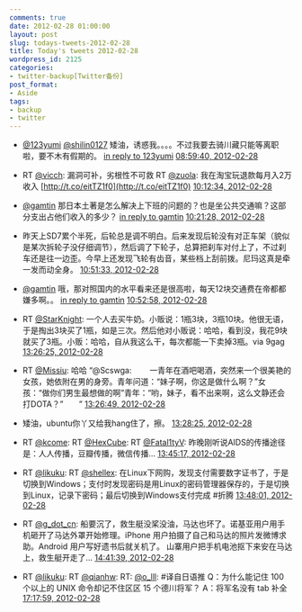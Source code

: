 ```yaml
---
comments: true
date: 2012-02-28 01:00:00
layout: post
slug: todays-tweets-2012-02-28
title: Today's tweets 2012-02-28
wordpress_id: 2125
categories:
- twitter-backup[Twitter备份]
post_format:
- Aside
tags:
- backup
- twitter
---
```





  * [@123yumi](http://twitter.com/123yumi) [@shilin0127](http://twitter.com/shilin0127) 矮油，诱惑我。。。。不过我要去骑川藏只能等离职啦，要不木有假期的。 [in reply to 123yumi](http://twitter.com/123yumi/statuses/174157944915628032) [08:59:40, 2012-02-28](http://twitter.com/gfrog/statuses/174297683966705664)





  * RT [@vicch](http://twitter.com/vicch): 漏洞可补，劣根性不可救 RT [@zuola](http://twitter.com/zuola): 我在淘宝玩退款每月入2万收入 [http://t.co/eitTZ1f0](http://t.co/eitTZ1f0) [10:12:34, 2012-02-28](http://twitter.com/gfrog/statuses/174316028627652610)





  * [@gamtin](http://twitter.com/gamtin) 那日本土著是怎么解决上下班的问题的？也是坐公共交通嘛？这部分支出占他们收入的多少？ [in reply to gamtin](http://twitter.com/gamtin/statuses/174316440667697152) [10:21:28, 2012-02-28](http://twitter.com/gfrog/statuses/174318267639398400)





  * 昨天上SD7累个半死，后轮总是调不明白。后来发现后轮没有对正车架（貌似是某次拆轮子没仔细调节），然后调了下轮子，总算把刹车对付上了，不过刹车还是往一边歪。今早上还发现飞轮有齿音，某些档上刮前拨。尼玛这真是牵一发而动全身。 [10:51:33, 2012-02-28](http://twitter.com/gfrog/statuses/174325839129878528)





  * [@gamtin](http://twitter.com/gamtin) 哦，那对照国内的水平看来还是很高啦，每天12块交通费在帝都都嫌多啊。。 [in reply to gamtin](http://twitter.com/gamtin/statuses/174322611982057472) [10:52:58, 2012-02-28](http://twitter.com/gfrog/statuses/174326196836896768)





  * RT [@StarKnight](http://twitter.com/StarKnight): 一个人去买牛奶。小贩说：1瓶3块，3瓶10块。他很无语，于是掏出3块买了1瓶，如是三次。然后他对小贩说：哈哈，看到没，我花9块就买了3瓶。小贩：哈哈，自从我这么干，每次都能一下卖掉3瓶。via 9gag [13:26:25, 2012-02-28](http://twitter.com/gfrog/statuses/174364811805728768)





  * RT [@Missiu](http://twitter.com/Missiu): 哈哈 “@Scswga: 　　一青年在酒吧喝酒，突然来一个很美艳的女孩，她依附在男的身旁。青年问道：“妹子啊，你这是做什么啊？”女孩：“做你们男生最想做的啊”青年：“哟，妹子，看不出来啊，这么文静还会打DOTA？”　　” [13:26:49, 2012-02-28](http://twitter.com/gfrog/statuses/174364915086270464)





  * 矮油，ubuntu你丫又给我hang住了，擦。 [13:28:25, 2012-02-28](http://twitter.com/gfrog/statuses/174365316116254720)





  * RT [@kcome](http://twitter.com/kcome): RT [@HexCube](http://twitter.com/HexCube): RT [@Fatal1tyV](http://twitter.com/Fatal1tyV): 昨晚刚听说AIDS的传播途径是：人人传播，豆瓣传播，微信传播… [13:45:17, 2012-02-28](http://twitter.com/gfrog/statuses/174369562039562240)





  * RT [@likuku](http://twitter.com/likuku): RT [@shellex](http://twitter.com/shellex): 在Linux下网购，发现支付需要数字证书了，于是切换到Windows；支付时发现密码是用Linux的密码管理器保存的，于是切换到Linux，记录下密码；最后切换到Windows支付完成 #折腾 [13:48:01, 2012-02-28](http://twitter.com/gfrog/statuses/174370246243778560)





  * RT [@g_dot_cn](http://twitter.com/g_dot_cn): 船要沉了，救生艇没桨没油，马达也坏了。诺基亚用户用手机砸开了马达外罩开始修理。iPhone 用户拍摄了自己和马达的照片发微博求助。Android 用户写好遗书后就关机了。 山寨用户把手机电池抠下来安在马达上，救生艇开走了… [14:41:39, 2012-02-28](http://twitter.com/gfrog/statuses/174383745690906624)





  * RT [@likuku](http://twitter.com/likuku): RT [@qianhw](http://twitter.com/qianhw): RT: [@o_lll](http://twitter.com/o_lll): #译自日语推 Q：为什么能记住 100 个以上的 UNIX 命令却记不住区区 15 个德川将军？ A：将军名没有 tab 补全 [17:17:59, 2012-02-28](http://twitter.com/gfrog/statuses/174423087507451904)




